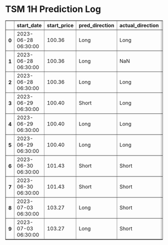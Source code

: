 <h1>TSM 1H Prediction Log</h1>

<table border="1" class="dataframe">
  <thead>
    <tr style="text-align: right;">
      <th></th>
      <th>start_date</th>
      <th>start_price</th>
      <th>pred_direction</th>
      <th>actual_direction</th>
      <th>end_date</th>
      <th>end_price</th>
      <th>confidence</th>
      <th>difference</th>
      <th>model_type</th>
    </tr>
  </thead>
  <tbody>
    <tr>
      <th>0</th>
      <td>2023-06-28 06:30:00</td>
      <td>100.36</td>
      <td>Long</td>
      <td>Long</td>
      <td>2023-06-28 12:00:00</td>
      <td>100.92</td>
      <td>78.787879</td>
      <td>0.56</td>
      <td>NaN</td>
    </tr>
    <tr>
      <th>1</th>
      <td>2023-06-28 06:30:00</td>
      <td>100.36</td>
      <td>Long</td>
      <td>NaN</td>
      <td>NaN</td>
      <td>0.00</td>
      <td>83.870968</td>
      <td>NaN</td>
      <td>NaN</td>
    </tr>
    <tr>
      <th>2</th>
      <td>2023-06-28 06:30:00</td>
      <td>100.36</td>
      <td>Long</td>
      <td>Long</td>
      <td>2023-06-28 12:00:00</td>
      <td>100.92</td>
      <td>83.870968</td>
      <td>0.56</td>
      <td>NaN</td>
    </tr>
    <tr>
      <th>3</th>
      <td>2023-06-29 06:30:00</td>
      <td>100.40</td>
      <td>Short</td>
      <td>Long</td>
      <td>2023-06-29 08:00:00</td>
      <td>100.50</td>
      <td>80.645161</td>
      <td>0.10</td>
      <td>NaN</td>
    </tr>
    <tr>
      <th>4</th>
      <td>2023-06-29 06:30:00</td>
      <td>100.40</td>
      <td>Long</td>
      <td>Long</td>
      <td>2023-06-29 08:00:00</td>
      <td>100.50</td>
      <td>81.818182</td>
      <td>0.10</td>
      <td>NaN</td>
    </tr>
    <tr>
      <th>5</th>
      <td>2023-06-29 06:30:00</td>
      <td>100.40</td>
      <td>Long</td>
      <td>Long</td>
      <td>2023-06-29 08:00:00</td>
      <td>100.50</td>
      <td>81.818182</td>
      <td>0.10</td>
      <td>NaN</td>
    </tr>
    <tr>
      <th>6</th>
      <td>2023-06-30 06:30:00</td>
      <td>101.43</td>
      <td>Short</td>
      <td>Short</td>
      <td>2023-06-30 07:00:00</td>
      <td>101.43</td>
      <td>81.250000</td>
      <td>0.00</td>
      <td>NaN</td>
    </tr>
    <tr>
      <th>7</th>
      <td>2023-06-30 06:30:00</td>
      <td>101.43</td>
      <td>Short</td>
      <td>Short</td>
      <td>2023-06-30 07:00:00</td>
      <td>101.43</td>
      <td>80.645161</td>
      <td>0.00</td>
      <td>NaN</td>
    </tr>
    <tr>
      <th>8</th>
      <td>2023-07-03 06:30:00</td>
      <td>103.27</td>
      <td>Long</td>
      <td>Short</td>
      <td>2023-07-03 06:30:00</td>
      <td>103.27</td>
      <td>80.645161</td>
      <td>0.00</td>
      <td>NaN</td>
    </tr>
    <tr>
      <th>9</th>
      <td>2023-07-03 06:30:00</td>
      <td>103.27</td>
      <td>Long</td>
      <td>Short</td>
      <td>2023-07-03 06:30:00</td>
      <td>103.27</td>
      <td>81.250000</td>
      <td>0.00</td>
      <td>Wein</td>
    </tr>
  </tbody>
</table>